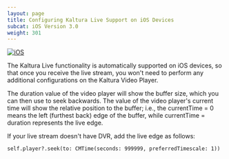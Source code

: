 ```yaml
---
layout: page
title: Configuring Kaltura Live Support on iOS Devices
subcat: iOS Version 3.0
weight: 301
---
```


[![iOS](https://img.shields.io/badge/iOS-Supported-green.svg)](https://github.com/kaltura/player-sdk-native-ios) 

The Kaltura Live functionality is automatically supported on iOS devices, so that once you receive the live stream, you won't need to perform any additional configurations on the Kaltura Video Player.

The duration value of the video player will show the buffer size, which you can then use to seek backwards.
The value of the video player's current time will show the relative position to the buffer; i.e., the currentTime = 0 means the left (furthest back) edge of the buffer, while currentTime = duration represents the live edge.

If your live stream doesn't have DVR, add the live edge as follows:
```
self.player?.seek(to: CMTime(seconds: 999999, preferredTimescale: 1))
```


